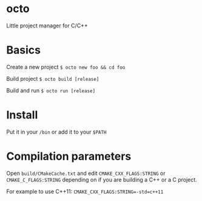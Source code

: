 # octo
Little project manager for C/C++

# Basics

Create a new project
```$ octo new foo && cd foo```

Build project
```$ octo build [release]```

Build and run
```$ octo run [release]```

# Install
Put it in your ```/bin``` or add it to your ```$PATH```

# Compilation parameters
Open ```build/CMakeCache.txt``` and edit ```CMAKE_CXX_FLAGS:STRING``` or ```CMAKE_C_FLAGS:STRING``` depending on if you are building a C++ or a C project.

For example to use C++11: ```CMAKE_CXX_FLAGS:STRING=-std=c++11```
